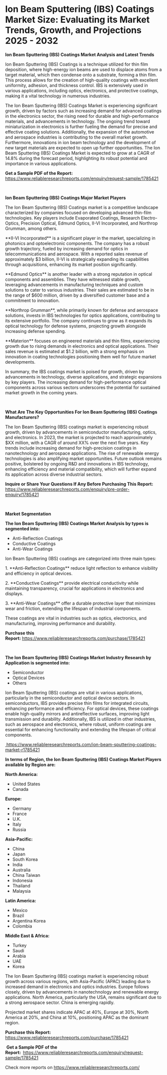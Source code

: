 <p><h1>Ion Beam Sputtering (IBS) Coatings Market Size: Evaluating its Market Trends, Growth, and Projections 2025 - 2032</h1></p><p><strong>Ion Beam Sputtering (IBS) Coatings Market Analysis and Latest Trends</strong></p>
<p><p>Ion Beam Sputtering (IBS) Coatings is a technique utilized for thin film deposition, where high-energy ion beams are used to displace atoms from a target material, which then condense onto a substrate, forming a thin film. This process allows for the creation of high-quality coatings with excellent uniformity, adhesion, and thickness control. IBS is extensively used in various applications, including optics, electronics, and protective coatings, making it a vital technology in numerous industries.</p><p>The Ion Beam Sputtering (IBS) Coatings Market is experiencing significant growth, driven by factors such as increasing demand for advanced coatings in the electronics sector, the rising need for durable and high-performance materials, and advancements in technology. The ongoing trend toward miniaturization in electronics is further fueling the demand for precise and effective coating solutions. Additionally, the expansion of the automotive and aerospace industries is contributing to the overall market growth. Furthermore, innovations in ion beam technology and the development of new target materials are expected to open up further opportunities. The Ion Beam Sputtering (IBS) Coatings Market is expected to grow at a CAGR of 14.8% during the forecast period, highlighting its robust potential and importance in various applications.</p></p>
<p><strong>Get a Sample PDF of the Report:&nbsp;</strong> <a href="https://www.reliableresearchreports.com/enquiry/request-sample/1785421?utm_campaign=3020&utm_medium=2&utm_source=Github&utm_content=ia&utm_term=25032025&utm_id=ion-beam-sputtering-ibs-coatings">https://www.reliableresearchreports.com/enquiry/request-sample/1785421</a></p>
<p>&nbsp;</p>
<p><strong>Ion Beam Sputtering (IBS) Coatings Major Market Players</strong></p>
<p><p>The Ion Beam Sputtering (IBS) Coatings market is a competitive landscape characterized by companies focused on developing advanced thin-film technologies. Key players include Evaporated Coatings, Research Electro-Optics, Precision Optical, Edmund Optics, II-VI Incorporated, and Northrop Grumman, among others.</p><p>**II-VI Incorporated** is a significant player in the market, specializing in photonics and optoelectronic components. The company has a robust growth trajectory, fueled by increasing demand for optics in telecommunications and aerospace. With a reported sales revenue of approximately $3 billion, II-VI is strategically expanding its capabilities through acquisitions, enhancing its market position significantly.</p><p>**Edmund Optics** is another leader with a strong reputation in optical components and assemblies. They have witnessed stable growth, leveraging advancements in manufacturing techniques and custom solutions to cater to various industries. Their sales are estimated to be in the range of $600 million, driven by a diversified customer base and a commitment to innovation.</p><p>**Northrop Grumman**, while primarily known for defense and aerospace solutions, invests in IBS technologies for optics applications, contributing to its extensive portfolio. The company continues to grow as it expands its optical technology for defense systems, projecting growth alongside increasing defense spending.</p><p>**Materion** focuses on engineered materials and thin films, experiencing growth due to rising demands in electronics and optical applications. Their sales revenue is estimated at $1.2 billion, with a strong emphasis on innovation in coating technologies positioning them well for future market developments.</p><p>In summary, the IBS coatings market is poised for growth, driven by advancements in technology, diverse applications, and strategic expansions by key players. The increasing demand for high-performance optical components across various sectors underscores the potential for sustained market growth in the coming years.</p></p>
<p>&nbsp;</p>
<p><strong>What Are The Key Opportunities For Ion Beam Sputtering (IBS) Coatings Manufacturers?</strong></p>
<p><p>The Ion Beam Sputtering (IBS) coatings market is experiencing robust growth, driven by advancements in semiconductor manufacturing, optics, and electronics. In 2023, the market is projected to reach approximately $XX million, with a CAGR of around XX% over the next five years. Key trends include increasing demand for high-precision coatings in nanotechnology and aerospace applications. The rise of renewable energy technologies is also amplifying market opportunities. Future outlook remains positive, bolstered by ongoing R&D and innovations in IBS technology, enhancing efficiency and material compatibility, which will further expand its application across diverse industrial sectors.</p></p>
<p><strong>Inquire or Share Your Questions If Any Before Purchasing This Report:</strong> <a href="https://www.reliableresearchreports.com/enquiry/pre-order-enquiry/1785421?utm_campaign=3020&utm_medium=2&utm_source=Github&utm_content=ia&utm_term=25032025&utm_id=ion-beam-sputtering-ibs-coatings">https://www.reliableresearchreports.com/enquiry/pre-order-enquiry/1785421</a></p>
<p>&nbsp;</p>
<p><strong>Market Segmentation</strong></p>
<p><strong>The Ion Beam Sputtering (IBS) Coatings Market Analysis by types is segmented into:</strong></p>
<p><ul><li>Anti-Reflection Coatings</li><li>Conductive Coatings</li><li>Anti-Wear Coatings</li></ul></p>
<p><p>Ion Beam Sputtering (IBS) coatings are categorized into three main types: </p><p>1. **Anti-Reflection Coatings** reduce light reflection to enhance visibility and efficiency in optical devices. </p><p>2. **Conductive Coatings** provide electrical conductivity while maintaining transparency, crucial for applications in electronics and displays. </p><p>3. **Anti-Wear Coatings** offer a durable protective layer that minimizes wear and friction, extending the lifespan of industrial components. </p><p>These coatings are vital in industries such as optics, electronics, and manufacturing, improving performance and durability.</p></p>
<p><strong>Purchase this Report:&nbsp;</strong><a href="https://www.reliableresearchreports.com/purchase/1785421?utm_campaign=3020&utm_medium=2&utm_source=Github&utm_content=ia&utm_term=25032025&utm_id=ion-beam-sputtering-ibs-coatings">https://www.reliableresearchreports.com/purchase/1785421</a></p>
<p>&nbsp;</p>
<p><strong>The Ion Beam Sputtering (IBS) Coatings Market Industry Research by Application is segmented into:</strong></p>
<p><ul><li>Semiconductor</li><li>Optical Devices</li><li>Others</li></ul></p>
<p><p>Ion Beam Sputtering (IBS) coatings are vital in various applications, particularly in the semiconductor and optical device sectors. In semiconductors, IBS provides precise thin films for integrated circuits, enhancing performance and efficiency. For optical devices, these coatings enable high-quality mirrors and antireflective surfaces, improving light transmission and durability. Additionally, IBS is utilized in other industries, such as aerospace and electronics, where robust, uniform coatings are essential for enhancing functionality and extending the lifespan of critical components.</p></p>
<p><a href="https://www.reliableresearchreports.com/ion-beam-sputtering-coatings-market-r1785421?utm_campaign=3020&utm_medium=2&utm_source=Github&utm_content=ia&utm_term=25032025&utm_id=ion-beam-sputtering-ibs-coatings">&nbsp;https://www.reliableresearchreports.com/ion-beam-sputtering-coatings-market-r1785421</a></p>
<p><strong>In terms of Region, the Ion Beam Sputtering (IBS) Coatings Market Players available by Region are:</strong></p>
<p>
    <p> <strong> North America: </strong>
        <ul>
            <li>United States</li>
            <li>Canada</li>
        </ul>
        </p> 
    <p> <strong> Europe: </strong>
        <ul>
            <li>Germany</li>
            <li>France</li>
            <li>U.K.</li>
            <li>Italy</li>
            <li>Russia</li>
        </ul>
        </p> 
    <p> <strong> Asia-Pacific: </strong>
        <ul>
            <li>China</li>
            <li>Japan</li>
            <li>South Korea</li>
            <li>India</li>
            <li>Australia</li>
            <li>China Taiwan</li>
            <li>Indonesia</li>
            <li>Thailand</li>
            <li>Malaysia</li>
        </ul>
        </p> 
    <p> <strong> Latin America: </strong>
        <ul>
            <li>Mexico</li>
            <li>Brazil</li>
            <li>Argentina Korea</li>
            <li>Colombia</li>
        </ul>
        </p> 
    <p> <strong> Middle East & Africa: </strong>
        <ul>
            <li>Turkey</li>
            <li>Saudi</li>
            <li>Arabia</li>
            <li>UAE</li>
            <li>Korea</li>
        </ul>
    </p>
    </p>
<p><p>The Ion Beam Sputtering (IBS) coatings market is experiencing robust growth across various regions, with Asia-Pacific (APAC) leading due to increased demand in electronics and optics industries. Europe follows closely, driven by advancements in nanotechnology and renewable energy applications. North America, particularly the USA, remains significant due to a strong aerospace sector. China is emerging rapidly. </p><p>Projected market shares indicate APAC at 40%, Europe at 30%, North America at 20%, and China at 10%, positioning APAC as the dominant region.</p></p>
<p><strong>Purchase this Report: </strong><a href="https://www.reliableresearchreports.com/purchase/1785421?utm_campaign=3020&utm_medium=2&utm_source=Github&utm_content=ia&utm_term=25032025&utm_id=ion-beam-sputtering-ibs-coatings">https://www.reliableresearchreports.com/purchase/1785421</a></p>
<p>&nbsp;<strong>Get a Sample PDF of the Report:&nbsp;&nbsp;</strong><a href="https://www.reliableresearchreports.com/enquiry/request-sample/1785421?utm_campaign=3020&utm_medium=2&utm_source=Github&utm_content=ia&utm_term=25032025&utm_id=ion-beam-sputtering-ibs-coatings">https://www.reliableresearchreports.com/enquiry/request-sample/1785421</a></p>
<p><strong></strong></p>
<p>Check more reports on <a href="https://www.reliableresearchreports.com/?utm_campaign=3020&utm_medium=2&utm_source=Github&utm_content=ia&utm_term=25032025&utm_id=ion-beam-sputtering-ibs-coatings">https://www.reliableresearchreports.com/</a></p>